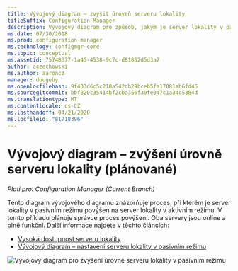 ```yaml
---
title: Vývojový diagram – zvýšit úroveň serveru lokality
titleSuffix: Configuration Manager
description: Vývojový diagram pro způsob, jakým je server lokality v pasivním režimu povýšen na aktivní v Configuration Manager.
ms.date: 07/30/2018
ms.prod: configuration-manager
ms.technology: configmgr-core
ms.topic: conceptual
ms.assetid: 75748377-1a45-4538-9c7c-d81852d5d3a7
author: aczechowski
ms.author: aaroncz
manager: dougeby
ms.openlocfilehash: 9f403d6c5c210a542db29bceb5fa17081ab6fd46
ms.sourcegitcommit: bbf820c35414bf2cba356f30fe047c1a34c5384d
ms.translationtype: MT
ms.contentlocale: cs-CZ
ms.lasthandoff: 04/21/2020
ms.locfileid: "81718396"
---
```

# <a name="flowchart---promote-site-server-planned"></a>Vývojový diagram – zvýšení úrovně serveru lokality (plánované)

*Platí pro: Configuration Manager (Current Branch)*

Tento diagram vývojového diagramu znázorňuje proces, při kterém je server lokality v pasivním režimu povýšen na server lokality v aktivním režimu. V tomto příkladu plánuje správce proces povýšení. Oba servery jsou online a plně funkční. Další informace najdete v těchto článcích:  
- [Vysoká dostupnost serveru lokality](site-server-high-availability.md)  
- [Vývojový diagram – nastavení serveru lokality v pasivním režimu](passive-site-server-flowchart.md)

![Vývojový diagram pro zvýšení úrovně serveru lokality v pasivním režimu](media/promote-site-server.png)
